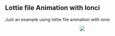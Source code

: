 ## Lottie file Animation with Ionci

Just an example using lottie file animation with ionic

<center>
    <img src="Sep-08-2019 02-02-22.gif">
</center>
